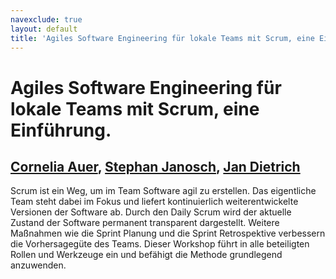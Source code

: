 ```yaml
---
navexclude: true
layout: default
title: 'Agiles Software Engineering für lokale Teams mit Scrum, eine Einführung.'
---
```


# Agiles Software Engineering für lokale Teams mit Scrum, eine Einführung.

## [Cornelia Auer](../../speaker/ZCVPYC/), [Stephan Janosch](../../speaker/BRP7VQ/), [Jan Dietrich](../../speaker/9W8ULH/)

Scrum ist ein Weg, um im Team Software agil zu erstellen. Das eigentliche Team steht dabei im Fokus und liefert kontinuierlich weiterentwickelte Versionen der Software ab. Durch den Daily Scrum wird der aktuelle Zustand der Software permanent transparent dargestellt. Weitere Maßnahmen wie die Sprint Planung und die Sprint Retrospektive verbessern die Vorhersagegüte des Teams.   Dieser Workshop führt in alle beteiligten Rollen und Werkzeuge ein und befähigt die Methode grundlegend anzuwenden.